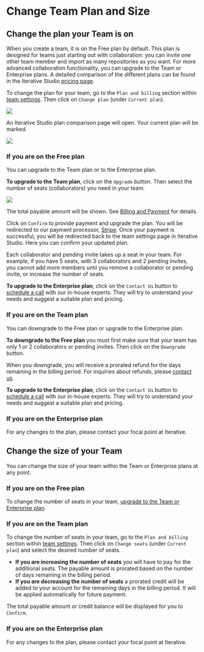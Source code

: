 # Change Team Plan and Size

## Change the plan your Team is on

When you create a team, it is on the Free plan by default. This plan is designed
for teams just starting out with collaboration: you can invite one other team
member and import as many repositories as you want. For more advanced
collaboration functionality, you can upgrade to the Team or Enterprise plans. A
detailed comparison of the different plans can be found in the Iterative Studio
[pricing page](https://studio.iterative.ai/pricing).

To change the plan for your team, go to the `Plan and billing` section within
[team settings]. Then click on `Change plan` (under `Current plan`).

![](https://static.iterative.ai/img/studio/team_settings_plan_and_billing.png)

An Iterative Studio plan comparison page will open. Your current plan will be
marked.

![](https://static.iterative.ai/img/studio/team_settings_plans_and_features.png)

[team settings]: /doc/studio/user-guide/teams#settings

### If you are on the Free plan

You can upgrade to the Team plan or to the Enterprise plan.

**To upgrade to the Team plan**, click on the `Upgrade` button. Then select the
number of seats (collaborators) you need in your team.

![](https://static.iterative.ai/img/studio/team_settings_select_seats.png)

The total payable amount will be shown. See
[Billing and Payment](/doc/studio/user-guide/billing-and-payment) for details.

Click on `Confirm` to provide payment and upgrade the plan. You will be
redirected to our payment processor, [Stripe](https://stripe.com/). Once your
payment is successful, you will be redirected back to the team settings page in
Iterative Studio. Here you can confirm your updated plan.

<admon>

Each collaborator and pending invite takes up a seat in your team. For example,
if you have 5 seats, with 3 collaborators and 2 pending invites, you cannot add
more members until you remove a collaborator or pending invite, or increase the
number of seats.

</admon>

**To upgrade to the Enterprise plan**, click on the `Contact Us` button to
[schedule a call] with our in-house experts. They will try to understand your
needs and suggest a suitable plan and pricing.

[schedule a call]: https://calendly.com/gtm-2/studio-introduction

### If you are on the Team plan

You can downgrade to the Free plan or upgrade to the Enterprise plan.

**To downgrade to the Free plan** you must first make sure that your team has
only 1 or 2 collaborators or pending invites. Then click on the `Downgrade`
button.

When you downgrade, you will receive a prorated refund for the days remaining in
the billing period. For inquiries about refunds, please [contact us].

[contact us]: /doc/studio/troubleshooting#support

**To upgrade to the Enterprise plan**, click on the `Contact Us` button to
[schedule a call] with our in-house experts. They will try to understand your
needs and suggest a suitable plan and pricing.

### If you are on the Enterprise plan

For any changes to the plan, please contact your focal point at Iterative.

## Change the size of your Team

You can change the size of your team within the Team or Enterprise plans at any
point.

### If you are on the Free plan

To change the number of seats in your team,
[upgrade to the Team or Enterprise plan](#change-the-plan-your-team-is-on).

### If you are on the Team plan

To change the number of seats in your team, go to the `Plan and billing` section
within [team settings]. Then click on `Change seats` (under `Current plan`) and
select the desired number of seats.

- **If you are increasing the number of seats** you will have to pay for the
  additional seats. The payable amount is prorated based on the number of days
  remaining in the billing period.
- **If you are decreasing the number of seats** a prorated credit will be added
  to your account for the remaining days in the billing period. It will be
  applied automatically for future payment.

The total payable amount or credit balance will be displayed for you to
`Confirm`.

### If you are on the Enterprise plan

For any changes to the plan, please contact your focal point at Iterative.
